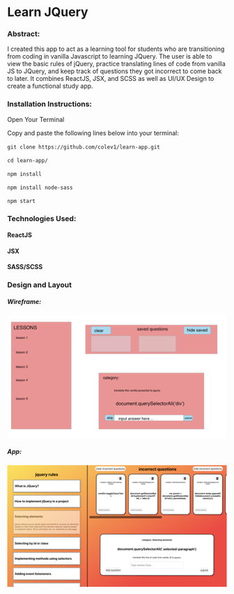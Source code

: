 # Learn JQuery

### Abstract:

I created this app to act as a learning tool for students who are transitioning from coding in vanilla Javascript to learning JQuery. The user is able to view the basic rules of jQuery, practice translating lines of code from vanilla JS to JQuery, and keep track of questions they got incorrect to come back to later. It combines ReactJS, JSX, and SCSS as well as UI/UX Design to create a functional study app.

### Installation Instructions:

Open Your Terminal

Copy and paste the following lines below into your terminal:

`git clone https://github.com/colev1/learn-app.git`

`cd learn-app/`

`npm install`

`npm install node-sass`

`npm start`

### Technologies Used:

#### ReactJS

#### JSX

#### SASS/SCSS



### Design and Layout

##### Wireframe:
![Image of Wireframe](wireframe.png)

##### App:
![Image of app](image1.png)





